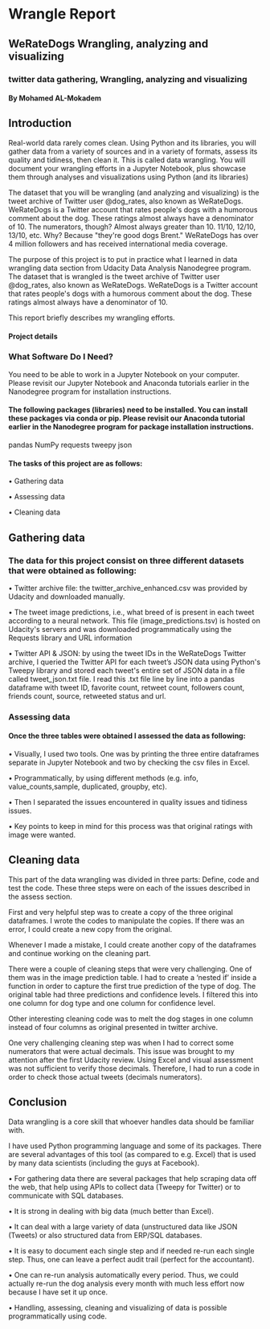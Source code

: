# Wrangle Report
## WeRateDogs Wrangling, analyzing and visualizing
### twitter data gathering, Wrangling, analyzing and visualizing
#### By Mohamed AL-Mokadem


## Introduction
Real-world data rarely comes clean. Using Python and its libraries, you will gather data from a variety of sources and in a variety of formats, assess its quality and tidiness, then clean it. This is called data wrangling. You will document your wrangling efforts in a Jupyter Notebook, plus showcase them through analyses and visualizations using Python (and its libraries)

The dataset that you will be wrangling (and analyzing and visualizing) is the tweet archive of Twitter user @dog_rates, also known as WeRateDogs. WeRateDogs is a Twitter account that rates people's dogs with a humorous comment about the dog. These ratings almost always have a denominator of 10. The numerators, though? Almost always greater than 10. 11/10, 12/10, 13/10, etc. Why? Because "they're good dogs Brent." WeRateDogs has over 4 million followers and has received international media coverage.

The purpose of this project is to put in practice what I learned in data wrangling data section from Udacity Data Analysis Nanodegree program. The dataset that is wrangled is the tweet archive of Twitter user @dog_rates, also known as WeRateDogs. WeRateDogs is a Twitter account that rates people's dogs with a humorous comment about the dog. These ratings almost always have a denominator of 10.

This report briefly describes my wrangling efforts.

#### Project details

### What Software Do I Need?

You need to be able to work in a Jupyter Notebook on your computer. Please revisit our Jupyter Notebook and Anaconda tutorials earlier in the Nanodegree program for installation instructions.

#### The following packages (libraries) need to be installed. You can install these packages via conda or pip. Please revisit our Anaconda tutorial earlier in the Nanodegree program for package installation instructions.

pandas
NumPy
requests
tweepy
json

#### The tasks of this project are as follows:

• Gathering data

• Assessing data

• Cleaning data


## Gathering data

### The data for this project consist on three different datasets that were obtained as following:

• Twitter archive file: the twitter_archive_enhanced.csv was provided by Udacity and downloaded manually.

• The tweet image predictions, i.e., what breed of is present in each tweet according to a neural network. This file (image_predictions.tsv) is hosted on Udacity's servers and was downloaded programmatically using the Requests library and URL information

• Twitter API & JSON: by using the tweet IDs in the WeRateDogs Twitter archive, I queried the Twitter API for each tweet’s JSON data using Python's Tweepy library and stored each tweet's entire set of JSON data in a file called tweet_json.txt file. I read this .txt file line by line into a pandas dataframe with tweet ID, favorite count, retweet count, followers count, friends count, source, retweeted status and url.

### Assessing data
#### Once the three tables were obtained I assessed the data as following:

• Visually, I used two tools. One was by printing the three entire dataframes separate in Jupyter Notebook and two by checking the csv files in Excel.

• Programmatically, by using different methods (e.g. info, value_counts,sample, duplicated, groupby, etc).

• Then I separated the issues encountered in quality issues and tidiness issues.

• Key points to keep in mind for this process was that original ratings with image were wanted.

## Cleaning data

This part of the data wrangling was divided in three parts: Define, code and test the code. These three steps were on each of the issues described in the assess section.

First and very helpful step was to create a copy of the three original dataframes. I wrote the codes to manipulate the copies. If there was an error, I could create a new copy from the original.

Whenever I made a mistake, I could create another copy of the dataframes and continue working on the cleaning part.

There were a couple of cleaning steps that were very challenging. One of them was in the image prediction table. I had to create a ‘nested if’ inside a function in order to capture the first true prediction of the type of dog. The original table had three predictions and confidence levels. I filtered this into one column for dog type and one column for confidence level.

Other interesting cleaning code was to melt the dog stages in one column instead of four columns as original presented in twitter archive.

One very challenging cleaning step was when I had to correct some numerators that were actual decimals. This issue was brought to my attention after the first Udacity review. Using Excel and visual assessment was not sufficient to verify those decimals. Therefore, I had to run a code in order to check those actual tweets (decimals numerators).

## Conclusion

Data wrangling is a core skill that whoever handles data should be familiar with.

I have used Python programming language and some of its packages. There are
several advantages of this tool (as compared to e.g. Excel) that is used by many
data scientists (including the guys at Facebook).

• For gathering data there are several packages that help scraping data off the web, that help using APIs to collect data (Tweepy for Twitter) or to communicate with SQL databases.

• It is strong in dealing with big data (much better than Excel).

• It can deal with a large variety of data (unstructured data like JSON (Tweets) or also structured data from ERP/SQL databases.

• It is easy to document each single step and if needed re-run each single step. Thus, one can leave a perfect audit trail (perfect for the accountant).

• One can re-run analysis automatically every period. Thus, we could actually re-run the dog analysis every month with much less effort now because I have set it up once.

• Handling, assessing, cleaning and visualizing of data is possible programmatically using code.
